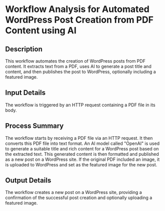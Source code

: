 # Workflow Analysis for Automated WordPress Post Creation from PDF Content using AI

## Description
This workflow automates the creation of WordPress posts from PDF content. It extracts text from a PDF, uses AI to generate a post title and content, and then publishes the post to WordPress, optionally including a featured image.

## Input Details
The workflow is triggered by an HTTP request containing a PDF file in its body.

## Process Summary
The workflow starts by receiving a PDF file via an HTTP request. It then converts this PDF file into text format. An AI model called "OpenAI" is used to generate a suitable title and rich content for a WordPress post based on the extracted text. This generated content is then formatted and published as a new post on a WordPress site. If the original PDF included an image, it is uploaded to WordPress and set as the featured image for the new post.

## Output Details
The workflow creates a new post on a WordPress site, providing a confirmation of the successful post creation and optionally uploading a featured image.
